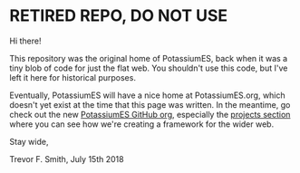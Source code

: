 # RETIRED REPO, DO NOT USE

Hi there!

This repository was the original home of PotassiumES, back when it was a tiny blob of code for just the flat web. You shouldn't use this code, but I've left it here for historical purposes.

Eventually, PotassiumES will have a nice home at PotassiumES.org, which doesn't yet exist at the time that this page was written. In the meantime, go check out the new [PotassiumES GitHub org](https://github.com/PotassiumES), especially the [projects section](https://github.com/orgs/PotassiumES/projects) where you can see how we're creating a framework for the wider web.

Stay wide,

Trevor F. Smith, July 15th 2018

